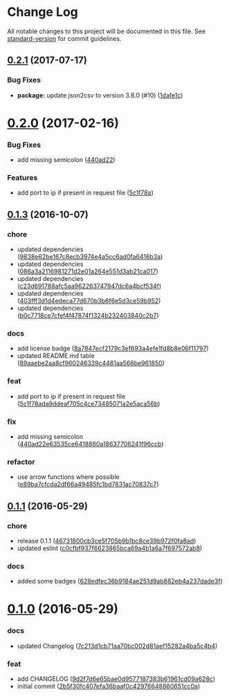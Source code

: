 # Change Log

All notable changes to this project will be documented in this file. See [standard-version](https://github.com/conventional-changelog/standard-version) for commit guidelines.

<a name="0.2.1"></a>
## [0.2.1](https://github.com/timbru31/spigot-anti-piracy-csv-exporter/compare/v0.2.0...v0.2.1) (2017-07-17)


### Bug Fixes

* **package:** update json2csv to version 3.8.0 (#10) ([1dafe1c](https://github.com/timbru31/spigot-anti-piracy-csv-exporter/commit/1dafe1c))



<a name="0.2.0"></a>
# [0.2.0](https://github.com/timbru31/spigot-anti-piracy-csv-exporter/compare/v0.1.1...v0.2.0) (2017-02-16)


### Bug Fixes

* add missing semicolon ([440ad22](https://github.com/timbru31/spigot-anti-piracy-csv-exporter/commit/440ad22))


### Features

* add port to ip if present in request file ([5c1f78a](https://github.com/timbru31/spigot-anti-piracy-csv-exporter/commit/5c1f78a))



<a name="0.1.3"></a>
## [0.1.3](https://github.com/timbru31/spigot-anti-piracy-csv-exporter/compare/v0.1.1...v0.1.3) (2016-10-07)


### chore

* updated dependencies ([9838e62be167c8ecb3974e4a5cc6ad0fa6416b3a](https://github.com/timbru31/spigot-anti-piracy-csv-exporter/commit/9838e62be167c8ecb3974e4a5cc6ad0fa6416b3a))
* updated dependencies ([086a3a2116981271d2e01a264e551d3ab21ca017](https://github.com/timbru31/spigot-anti-piracy-csv-exporter/commit/086a3a2116981271d2e01a264e551d3ab21ca017))
* updated dependencies ([c23d691788afc5aa962263747947dc6a4bcf534f](https://github.com/timbru31/spigot-anti-piracy-csv-exporter/commit/c23d691788afc5aa962263747947dc6a4bcf534f))
* updated dependencies ([403fff3d1d4edeca77d670b3b6f6e5d3ce59b952](https://github.com/timbru31/spigot-anti-piracy-csv-exporter/commit/403fff3d1d4edeca77d670b3b6f6e5d3ce59b952))
* updated dependencies ([b0c7718ce7cfef4f47874f1324b232403840c2b7](https://github.com/timbru31/spigot-anti-piracy-csv-exporter/commit/b0c7718ce7cfef4f47874f1324b232403840c2b7))

### docs

* add license badge ([8a7847ecf2179c3ef693a4efe1fd8b8e06f11797](https://github.com/timbru31/spigot-anti-piracy-csv-exporter/commit/8a7847ecf2179c3ef693a4efe1fd8b8e06f11797))
* updated README.md table ([89aaebe2aa8cf960246339c4481aa568be961850](https://github.com/timbru31/spigot-anti-piracy-csv-exporter/commit/89aaebe2aa8cf960246339c4481aa568be961850))

### feat

* add port to ip if present in request file ([5c1f78ada9ddeaf705c4ce73485071a2e5aca56b](https://github.com/timbru31/spigot-anti-piracy-csv-exporter/commit/5c1f78ada9ddeaf705c4ce73485071a2e5aca56b))

### fix

* add missing semicolon ([440ad22e63535ce6418860a18637706241f96ccb](https://github.com/timbru31/spigot-anti-piracy-csv-exporter/commit/440ad22e63535ce6418860a18637706241f96ccb))

### refactor

* use arrow functions where possible ([e89ba7cfcda2df66a49485fc1bd7831ac70837c7](https://github.com/timbru31/spigot-anti-piracy-csv-exporter/commit/e89ba7cfcda2df66a49485fc1bd7831ac70837c7))



<a name="0.1.1"></a>
## [0.1.1](https://github.com/timbru31/spigot-anti-piracy-csv-exporter/compare/v0.1.0...v0.1.1) (2016-05-29)


### chore

* release 0.1.1 ([46731800cb3ce5f705b9b1bc8ce39b972f0fa8ad](https://github.com/timbru31/spigot-anti-piracy-csv-exporter/commit/46731800cb3ce5f705b9b1bc8ce39b972f0fa8ad))
* updated eslint ([c0cfbf937f6623865bca69a4b1a6a7f697572ab8](https://github.com/timbru31/spigot-anti-piracy-csv-exporter/commit/c0cfbf937f6623865bca69a4b1a6a7f697572ab8))

### docs

* added some badges ([628edfec36b9184ae251d9ab882eb4a237dade3f](https://github.com/timbru31/spigot-anti-piracy-csv-exporter/commit/628edfec36b9184ae251d9ab882eb4a237dade3f))



<a name="0.1.0"></a>
# [0.1.0](https://github.com/timbru31/spigot-anti-piracy-csv-exporter/compare/2b5f30fc407efa36baaf0c42976648860651cc0a...v0.1.0) (2016-05-29)


### docs

* updated Changelog ([7c213d1cb71aa70bc002d81aef15282a4ba5c4b4](https://github.com/timbru31/spigot-anti-piracy-csv-exporter/commit/7c213d1cb71aa70bc002d81aef15282a4ba5c4b4))

### feat

* add CHANGELOG ([9d2f7d6e65bae0d9577187383b61961cd09a628c](https://github.com/timbru31/spigot-anti-piracy-csv-exporter/commit/9d2f7d6e65bae0d9577187383b61961cd09a628c))
* initial commit ([2b5f30fc407efa36baaf0c42976648860651cc0a](https://github.com/timbru31/spigot-anti-piracy-csv-exporter/commit/2b5f30fc407efa36baaf0c42976648860651cc0a))
